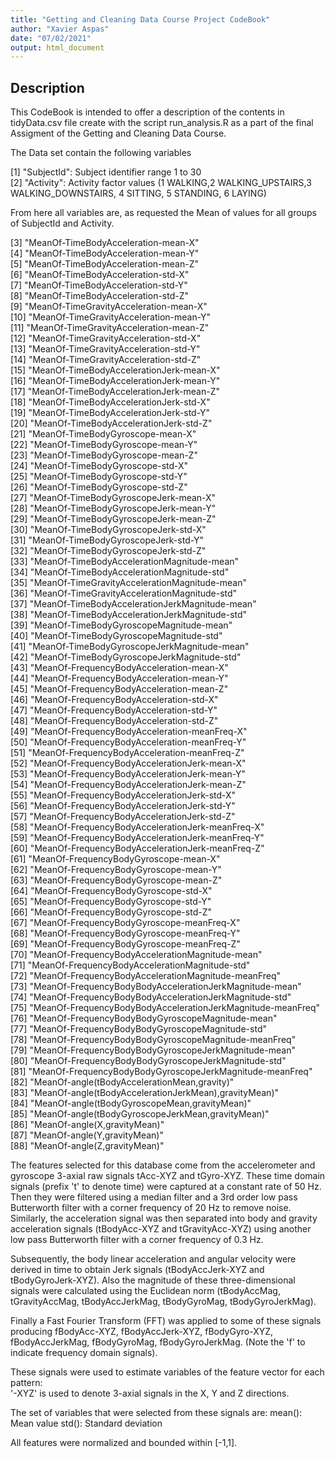 ```yaml
---
title: "Getting and Cleaning Data Course Project CodeBook"
author: "Xavier Aspas"
date: "07/02/2021"
output: html_document
---
```


## Description

This CodeBook is intended to offer a description of the contents in tidyData.csv file create with the script run_analysis.R as a part of the final Assigment of the Getting and Cleaning Data Course.

The Data set contain the following variables 

[1] "SubjectId": Subject identifier range 1 to 30                                   
[2] "Activity": Activity factor values (1 WALKING,2 WALKING_UPSTAIRS,3 WALKING_DOWNSTAIRS, 4 SITTING, 5 STANDING, 6 LAYING)

From here all variables are, as requested the Mean of values for all groups of SubjectId and Activity.


[3] "MeanOf-TimeBodyAcceleration-mean-X"                        
[4] "MeanOf-TimeBodyAcceleration-mean-Y"                        
[5] "MeanOf-TimeBodyAcceleration-mean-Z"                        
[6] "MeanOf-TimeBodyAcceleration-std-X"                         
[7] "MeanOf-TimeBodyAcceleration-std-Y"                         
[8] "MeanOf-TimeBodyAcceleration-std-Z"                         
[9] "MeanOf-TimeGravityAcceleration-mean-X"                     
[10] "MeanOf-TimeGravityAcceleration-mean-Y"                     
[11] "MeanOf-TimeGravityAcceleration-mean-Z"                     
[12] "MeanOf-TimeGravityAcceleration-std-X"                      
[13] "MeanOf-TimeGravityAcceleration-std-Y"                      
[14] "MeanOf-TimeGravityAcceleration-std-Z"                      
[15] "MeanOf-TimeBodyAccelerationJerk-mean-X"                    
[16] "MeanOf-TimeBodyAccelerationJerk-mean-Y"                    
[17] "MeanOf-TimeBodyAccelerationJerk-mean-Z"                    
[18] "MeanOf-TimeBodyAccelerationJerk-std-X"                     
[19] "MeanOf-TimeBodyAccelerationJerk-std-Y"                     
[20] "MeanOf-TimeBodyAccelerationJerk-std-Z"                     
[21] "MeanOf-TimeBodyGyroscope-mean-X"                           
[22] "MeanOf-TimeBodyGyroscope-mean-Y"                           
[23] "MeanOf-TimeBodyGyroscope-mean-Z"                           
[24] "MeanOf-TimeBodyGyroscope-std-X"                            
[25] "MeanOf-TimeBodyGyroscope-std-Y"                            
[26] "MeanOf-TimeBodyGyroscope-std-Z"                            
[27] "MeanOf-TimeBodyGyroscopeJerk-mean-X"                       
[28] "MeanOf-TimeBodyGyroscopeJerk-mean-Y"                       
[29] "MeanOf-TimeBodyGyroscopeJerk-mean-Z"                       
[30] "MeanOf-TimeBodyGyroscopeJerk-std-X"                        
[31] "MeanOf-TimeBodyGyroscopeJerk-std-Y"                        
[32] "MeanOf-TimeBodyGyroscopeJerk-std-Z"                        
[33] "MeanOf-TimeBodyAccelerationMagnitude-mean"                 
[34] "MeanOf-TimeBodyAccelerationMagnitude-std"                  
[35] "MeanOf-TimeGravityAccelerationMagnitude-mean"              
[36] "MeanOf-TimeGravityAccelerationMagnitude-std"               
[37] "MeanOf-TimeBodyAccelerationJerkMagnitude-mean"             
[38] "MeanOf-TimeBodyAccelerationJerkMagnitude-std"              
[39] "MeanOf-TimeBodyGyroscopeMagnitude-mean"                    
[40] "MeanOf-TimeBodyGyroscopeMagnitude-std"                     
[41] "MeanOf-TimeBodyGyroscopeJerkMagnitude-mean"                
[42] "MeanOf-TimeBodyGyroscopeJerkMagnitude-std"                 
[43] "MeanOf-FrequencyBodyAcceleration-mean-X"                   
[44] "MeanOf-FrequencyBodyAcceleration-mean-Y"                   
[45] "MeanOf-FrequencyBodyAcceleration-mean-Z"                   
[46] "MeanOf-FrequencyBodyAcceleration-std-X"                    
[47] "MeanOf-FrequencyBodyAcceleration-std-Y"                    
[48] "MeanOf-FrequencyBodyAcceleration-std-Z"                    
[49] "MeanOf-FrequencyBodyAcceleration-meanFreq-X"               
[50] "MeanOf-FrequencyBodyAcceleration-meanFreq-Y"               
[51] "MeanOf-FrequencyBodyAcceleration-meanFreq-Z"               
[52] "MeanOf-FrequencyBodyAccelerationJerk-mean-X"               
[53] "MeanOf-FrequencyBodyAccelerationJerk-mean-Y"               
[54] "MeanOf-FrequencyBodyAccelerationJerk-mean-Z"               
[55] "MeanOf-FrequencyBodyAccelerationJerk-std-X"                
[56] "MeanOf-FrequencyBodyAccelerationJerk-std-Y"                
[57] "MeanOf-FrequencyBodyAccelerationJerk-std-Z"                
[58] "MeanOf-FrequencyBodyAccelerationJerk-meanFreq-X"           
[59] "MeanOf-FrequencyBodyAccelerationJerk-meanFreq-Y"           
[60] "MeanOf-FrequencyBodyAccelerationJerk-meanFreq-Z"           
[61] "MeanOf-FrequencyBodyGyroscope-mean-X"                      
[62] "MeanOf-FrequencyBodyGyroscope-mean-Y"                      
[63] "MeanOf-FrequencyBodyGyroscope-mean-Z"                      
[64] "MeanOf-FrequencyBodyGyroscope-std-X"                       
[65] "MeanOf-FrequencyBodyGyroscope-std-Y"                       
[66] "MeanOf-FrequencyBodyGyroscope-std-Z"                       
[67] "MeanOf-FrequencyBodyGyroscope-meanFreq-X"                  
[68] "MeanOf-FrequencyBodyGyroscope-meanFreq-Y"                  
[69] "MeanOf-FrequencyBodyGyroscope-meanFreq-Z"                  
[70] "MeanOf-FrequencyBodyAccelerationMagnitude-mean"            
[71] "MeanOf-FrequencyBodyAccelerationMagnitude-std"             
[72] "MeanOf-FrequencyBodyAccelerationMagnitude-meanFreq"        
[73] "MeanOf-FrequencyBodyBodyAccelerationJerkMagnitude-mean"    
[74] "MeanOf-FrequencyBodyBodyAccelerationJerkMagnitude-std"     
[75] "MeanOf-FrequencyBodyBodyAccelerationJerkMagnitude-meanFreq"  
[76] "MeanOf-FrequencyBodyBodyGyroscopeMagnitude-mean"           
[77] "MeanOf-FrequencyBodyBodyGyroscopeMagnitude-std"            
[78] "MeanOf-FrequencyBodyBodyGyroscopeMagnitude-meanFreq"       
[79] "MeanOf-FrequencyBodyBodyGyroscopeJerkMagnitude-mean"       
[80] "MeanOf-FrequencyBodyBodyGyroscopeJerkMagnitude-std"        
[81] "MeanOf-FrequencyBodyBodyGyroscopeJerkMagnitude-meanFreq"   
[82] "MeanOf-angle(tBodyAccelerationMean,gravity)"               
[83] "MeanOf-angle(tBodyAccelerationJerkMean),gravityMean)"      
[84] "MeanOf-angle(tBodyGyroscopeMean,gravityMean)"              
[85] "MeanOf-angle(tBodyGyroscopeJerkMean,gravityMean)"          
[86] "MeanOf-angle(X,gravityMean)"                               
[87] "MeanOf-angle(Y,gravityMean)"                               
[88] "MeanOf-angle(Z,gravityMean)"  


The features selected for this database come from the accelerometer and gyroscope 3-axial raw signals tAcc-XYZ and tGyro-XYZ. These time domain signals (prefix 't' to denote time) were captured at a constant rate of 50 Hz. Then they were filtered using a median filter and a 3rd order low pass Butterworth filter with a corner frequency of 20 Hz to remove noise. Similarly, the acceleration signal was then separated into body and gravity acceleration signals (tBodyAcc-XYZ and tGravityAcc-XYZ) using another low pass Butterworth filter with a corner frequency of 0.3 Hz. 

Subsequently, the body linear acceleration and angular velocity were derived in time to obtain Jerk signals (tBodyAccJerk-XYZ and tBodyGyroJerk-XYZ). Also the magnitude of these three-dimensional signals were calculated using the Euclidean norm (tBodyAccMag, tGravityAccMag, tBodyAccJerkMag, tBodyGyroMag, tBodyGyroJerkMag). 

Finally a Fast Fourier Transform (FFT) was applied to some of these signals producing fBodyAcc-XYZ, fBodyAccJerk-XYZ, fBodyGyro-XYZ, fBodyAccJerkMag, fBodyGyroMag, fBodyGyroJerkMag. (Note the 'f' to indicate frequency domain signals). 

These signals were used to estimate variables of the feature vector for each pattern:  
'-XYZ' is used to denote 3-axial signals in the X, Y and Z directions.


The set of variables that were selected from these signals are: 
mean(): Mean value
std(): Standard deviation

All features were normalized and bounded within [-1,1].

